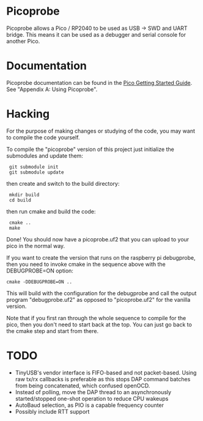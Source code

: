 # Picoprobe
Picoprobe allows a Pico / RP2040 to be used as USB -> SWD and UART bridge. This means it can be used as a debugger and serial console for another Pico.

# Documentation
Picoprobe documentation can be found in the [Pico Getting Started Guide](https://datasheets.raspberrypi.com/pico/getting-started-with-pico.pdf). See "Appendix A: Using Picoprobe".

# Hacking

For the purpose of making changes or studying of the code, you may want to compile the code yourself. 

To compile the "picoprobe" version of this project just initialize the submodules and update them: 
```
 git submodule init
 git submodule update
```
then create and switch to the build directory: 
```
 mkdir build
 cd build
```
then run cmake and build the code:
```
 cmake ..
 make
```
Done! You should now have a picoprobe.uf2 that you can upload to your pico in the normal way. 

If you want to create the version that runs on the raspberry pi debugprobe, then you need to invoke cmake in the sequence above with the DEBUGPROBE=ON option: 
```
cmake -DDEBUGPROBE=ON ..
```

This will build with the configuration for the debugprobe and call the output program "debugprobe.uf2" as opposed to "picoprobe.uf2" for the vanilla version. 

Note that if you first ran through the whole sequence to compile for the pico, then you don't need to start back at the top. You can just go back to the cmake step and start from there.


# TODO
- TinyUSB's vendor interface is FIFO-based and not packet-based. Using raw tx/rx callbacks is preferable as this stops DAP command batches from being concatenated, which confused openOCD.
- Instead of polling, move the DAP thread to an asynchronously started/stopped one-shot operation to reduce CPU wakeups
- AutoBaud selection, as PIO is a capable frequency counter
- Possibly include RTT support

